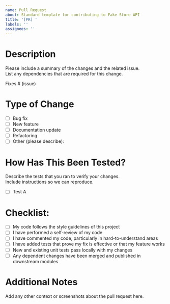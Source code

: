 ```yaml
---
name: Pull Request
about: Standard template for contributing to Fake Store API
title: '[PR] '
labels: ''
assignees: ''
---
```


# Description

Please include a summary of the changes and the related issue.  
List any dependencies that are required for this change.

Fixes # (issue)

# Type of Change

- [ ] Bug fix
- [ ] New feature
- [ ] Documentation update
- [ ] Refactoring
- [ ] Other (please describe):

# How Has This Been Tested?

Describe the tests that you ran to verify your changes.  
Include instructions so we can reproduce.

- [ ] Test A

# Checklist:

- [ ] My code follows the style guidelines of this project
- [ ] I have performed a self-review of my code
- [ ] I have commented my code, particularly in hard-to-understand areas
- [ ] I have added tests that prove my fix is effective or that my feature works
- [ ] New and existing unit tests pass locally with my changes
- [ ] Any dependent changes have been merged and published in downstream modules

# Additional Notes

Add any other context or screenshots about the pull request here.
